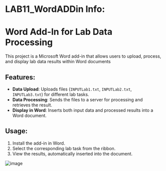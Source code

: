 # LAB11_WordADDin Info:
# Word Add-In for Lab Data Processing
This project is a Microsoft Word add-in that allows users to upload, process, and display lab data results within Word documents
## Features:
- **Data Upload**: Uploads files (`INPUTLab1.txt`, `INPUTLab2.txt`, `INPUTLab3.txt`) for different lab tasks.
- **Data Processing**: Sends the files to a server for processing and retrieves the result.
- **Display in Word**: Inserts both input data and processed results into a Word document.
## Usage:
1. Install the add-in in Word.
2. Select the corresponding lab task from the ribbon.
3. View the results, automatically inserted into the document.

![image](https://github.com/user-attachments/assets/555a1a59-7588-44f1-84df-af445083ae74)
